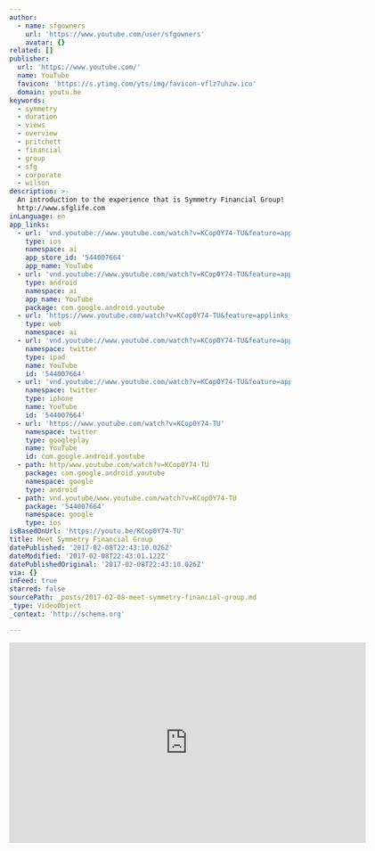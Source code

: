 ```yaml
---
author:
  - name: sfgowners
    url: 'https://www.youtube.com/user/sfgowners'
    avatar: {}
related: []
publisher:
  url: 'https://www.youtube.com/'
  name: YouTube
  favicon: 'https://s.ytimg.com/yts/img/favicon-vflz7uhzw.ico'
  domain: youtu.be
keywords:
  - symmetry
  - duration
  - views
  - overview
  - pritchett
  - financial
  - group
  - sfg
  - corporate
  - wilson
description: >-
  An introduction to the experience that is Symmetry Financial Group!
  http://www.sfglife.com
inLanguage: en
app_links:
  - url: 'vnd.youtube://www.youtube.com/watch?v=KCop0Y74-TU&feature=applinks'
    type: ios
    namespace: ai
    app_store_id: '544007664'
    app_name: YouTube
  - url: 'vnd.youtube://www.youtube.com/watch?v=KCop0Y74-TU&feature=applinks'
    type: android
    namespace: ai
    app_name: YouTube
    package: com.google.android.youtube
  - url: 'https://www.youtube.com/watch?v=KCop0Y74-TU&feature=applinks'
    type: web
    namespace: ai
  - url: 'vnd.youtube://www.youtube.com/watch?v=KCop0Y74-TU&feature=applinks'
    namespace: twitter
    type: ipad
    name: YouTube
    id: '544007664'
  - url: 'vnd.youtube://www.youtube.com/watch?v=KCop0Y74-TU&feature=applinks'
    namespace: twitter
    type: iphone
    name: YouTube
    id: '544007664'
  - url: 'https://www.youtube.com/watch?v=KCop0Y74-TU'
    namespace: twitter
    type: googleplay
    name: YouTube
    id: com.google.android.youtube
  - path: http/www.youtube.com/watch?v=KCop0Y74-TU
    package: com.google.android.youtube
    namespace: google
    type: android
  - path: vnd.youtube/www.youtube.com/watch?v=KCop0Y74-TU
    package: '544007664'
    namespace: google
    type: ios
isBasedOnUrl: 'https://youtu.be/KCop0Y74-TU'
title: Meet Symmetry Financial Group
datePublished: '2017-02-08T22:43:10.026Z'
dateModified: '2017-02-08T22:43:01.122Z'
datePublishedOriginal: '2017-02-08T22:43:10.026Z'
via: {}
inFeed: true
starred: false
sourcePath: _posts/2017-02-08-meet-symmetry-financial-group.md
_type: VideoObject
_context: 'http://schema.org'

---
```

<iframe src="https://cdn.embedly.com/widgets/media.html?src=https%3A%2F%2Fwww.youtube.com%2Fembed%2FKCop0Y74-TU%3Ffeature%3Doembed&amp;url=http%3A%2F%2Fwww.youtube.com%2Fwatch%3Fv%3DKCop0Y74-TU&amp;image=https%3A%2F%2Fi.ytimg.com%2Fvi%2FKCop0Y74-TU%2Fhqdefault.jpg&amp;key=b7d04c9b404c499eba89ee7072e1c4f7&amp;type=text%2Fhtml&amp;schema=youtube" width="640" height="360" scrolling="no" frameborder="0" allowfullscreen="" style=""></iframe>